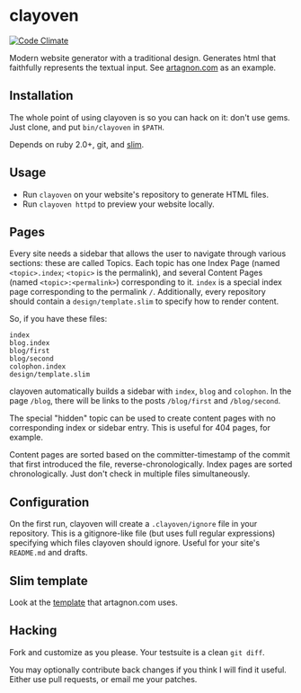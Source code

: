 # clayoven

[![Code Climate](https://codeclimate.com/github/artagnon/clayoven.png)](https://codeclimate.com/github/artagnon/clayoven)

Modern website generator with a traditional design. Generates html that faithfully represents the textual input. See [artagnon.com](https://artagnon.com) as an example.

## Installation

The whole point of using clayoven is so you can hack on it: don't use gems. Just clone, and put `bin/clayoven` in `$PATH`.

Depends on ruby 2.0+, git, and [slim](http://slim-lang.com).

## Usage

* Run `clayoven` on your website's repository to generate HTML files.
* Run `clayoven httpd` to preview your website locally.

## Pages

Every site needs a sidebar that allows the user to navigate through various sections: these are called Topics. Each topic has one Index Page (named `<topic>.index`; `<topic>` is the permalink), and several Content Pages (named `<topic>:<permalink>`) corresponding to it. `index` is a special index page corresponding to the permalink `/`. Additionally, every repository should contain a `design/template.slim` to specify how to render content.

So, if you have these files:

    index
    blog.index
    blog/first
    blog/second
    colophon.index
    design/template.slim

clayoven automatically builds a sidebar with `index`, `blog` and `colophon`. In the page `/blog`, there will be links to the posts `/blog/first` and `/blog/second`.

The special "hidden" topic can be used to create content pages with no corresponding index or sidebar entry. This is useful for 404 pages, for example.

Content pages are sorted based on the committer-timestamp of the commit that first introduced the file, reverse-chronologically. Index pages are sorted chronologically. Just don't check in multiple files simultaneously.

## Configuration

On the first run, clayoven will create a `.clayoven/ignore` file in your repository. This is a gitignore-like file (but uses full regular expressions) specifying which files clayoven should ignore. Useful for your site's `README.md` and drafts.

## Slim template

Look at the [template](examples/template.slim) that artagnon.com uses.

## Hacking

Fork and customize as you please. Your testsuite is a clean `git diff`.

You may optionally contribute back changes if you think I will find it useful. Either use pull requests, or email me your patches.
